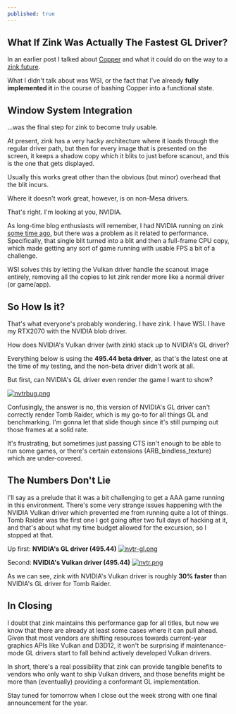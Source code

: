 ```yaml
---
published: true
---
```

## What If Zink Was Actually The Fastest GL Driver?

In an earlier post I talked about [Copper]({{site.url}}/pipe-magic) and what it could do on the way to a [zink future]({{site.url}}/the-future-is-nowish/).

What I didn't talk about was WSI, or the fact that I've already **fully implemented it** in the course of bashing Copper into a functional state.

## Window System Integration
...was the final step for zink to become truly usable.

At present, zink has a very hacky architecture where it loads through the regular driver path, but then for every image that is presented on the screen, it keeps a shadow copy which it blits to just before scanout, and this is the one that gets displayed.

Usually this works great other than the obvious (but minor) overhead that the blit incurs.

Where it doesn't work great, however, is on non-Mesa drivers.

That's right. I'm looking at you, NVIDIA.

As long-time blog enthusiasts will remember, I had NVIDIA running on zink [some time ago]({{site.url}}/nv), but there was a problem as it related to performance. Specifically, that single blit turned into a blit and then a full-frame CPU copy, which made getting any sort of game running with usable FPS a bit of a challenge.

WSI solves this by letting the Vulkan driver handle the scanout image entirely, removing all the copies to let zink render more like a normal driver (or game/app).

## So How Is it?
That's what everyone's probably wondering. I have zink. I have WSI. I have my RTX2070 with the NVIDIA blob driver.

How does NVIDIA's Vulkan driver (with zink) stack up to NVIDIA's GL driver?

Everything below is using the **495.44 beta driver**, as that's the latest one at the time of my testing, and the non-beta driver didn't work at all.

But first, can NVIDIA's GL driver even render the game I want to show?

[![nvtrbug.png]({{site.url}}/assets/nvtrbug.png)]({{site.url}}/assets/nvtrbug.png)

Confusingly, the answer is no, this version of NVIDIA's GL driver can't correctly render Tomb Raider, which is my go-to for all things GL and benchmarking. I'm gonna let that slide though since it's still pumping out those frames at a solid rate.

It's frustrating, but sometimes just passing CTS isn't enough to be able to run some games, or there's certain extensions (ARB_bindless_texture) which are under-covered.

## The Numbers Don't Lie
I'll say as a prelude that it was a bit challenging to get a AAA game running in this environment. There's some very strange issues happening with the NVIDIA Vulkan driver which prevented me from running quite a lot of things. Tomb Raider was the first one I got going after two full days of hacking at it, and that's about what my time budget allowed for the excursion, so I stopped at that.

Up first: **NVIDIA's GL driver (495.44)**
[![nvtr-gl.png]({{site.url}}/assets/nvtr-gl.png)]({{site.url}}/assets/nvtr-gl.png)

Second: **NVIDIA's Vulkan driver (495.44)**
[![nvtr.png]({{site.url}}/assets/nvtr.png)]({{site.url}}/assets/nvtr.png)

As we can see, zink with NVIDIA's Vulkan driver is roughly **30% faster** than NVIDIA's GL driver for Tomb Raider.

## In Closing
I doubt that zink maintains this performance gap for all titles, but now we know that there are already at least some cases where it can pull ahead. Given that most vendors are shifting resources towards current-year graphics APIs like Vulkan and D3D12, it won't be surprising if maintenance-mode GL drivers start to fall behind actively developed Vulkan drivers.

In short, there's a real possibility that zink can provide tangible benefits to vendors who only want to ship Vulkan drivers, and those benefits might be more than (eventually) providing a conformant GL implementation.

Stay tuned for tomorrow when I close out the week strong with one final announcement for the year.
